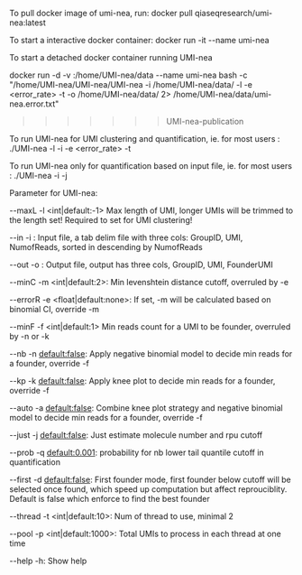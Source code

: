 To pull docker image of umi-nea, run:
docker pull qiaseqresearch/umi-nea:latest

To start a interactive docker container:
docker run -it  --name <umi-nea-container-name> umi-nea

To start a detached docker container running UMI-nea

docker run -d -v <data>:/home/UMI-nea/data --name <umi-nea-container-name>  umi-nea bash -c "/home/UMI-nea/UMI-nea/UMI-nea -i /home/UMI-nea/data/<input-file> -l <max-length>  -e <error_rate> -t <threads> -o  /home/UMI-nea/data/<output-file> 2> /home/UMI-nea/data/umi-nea.error.txt"
>>>>>>> UMI-nea-publication

To run UMI-nea for UMI clustering and quantification, ie. for most users :
./UMI-nea -l <max-umi-len> -i <input-file> -e <error_rate> -t <threads>

To run UMI-nea only for quantification based on input file, ie. for most users :
./UMI-nea -i  <input-file> -j

Parameter for UMI-nea:

--maxL -l <int|default:-1>          Max length of UMI, longer UMIs will be trimmed to the length set! Required to set for UMI clustering!

--in -i <fname>:                    Input file, a tab delim file with three cols: GroupID, UMI, NumofReads, sorted in descending by NumofReads

--out -o <fname>:                   Output file, output has three cols, GroupID, UMI, FounderUMI

--minC -m <int|default:2>:          Min levenshtein distance cutoff, overruled by -e

--errorR -e <float|default:none>:   If set, -m will be calculated based on binomial CI, override -m

--minF -f <int|default:1>           Min reads count for a UMI to be founder, overruled by -n or -k

--nb -n <default:false>:            Apply negative binomial model to decide min reads for a founder, override -f

--kp -k <default:false>:            Apply knee plot to decide min reads for a founder, override -f

--auto -a <default:false>:          Combine knee plot strategy and negative binomial model to decide min reads for a founder, override -f

--just -j <default:false>:          Just estimate molecule number and rpu cutoff

--prob -q <default:0.001>:          probability for nb lower tail quantile cutoff in quantification

--first -d <default:false>:         First founder mode, first founder below cutoff will be selected once found, which speed up computation but affect reprouciblity. Default is false which enforce to find the best founder

--thread -t <int|default:10>:       Num of thread to use, minimal 2

--pool -p <int|default:1000>:       Total UMIs to process in each thread at one time

--help -h:                          Show help
